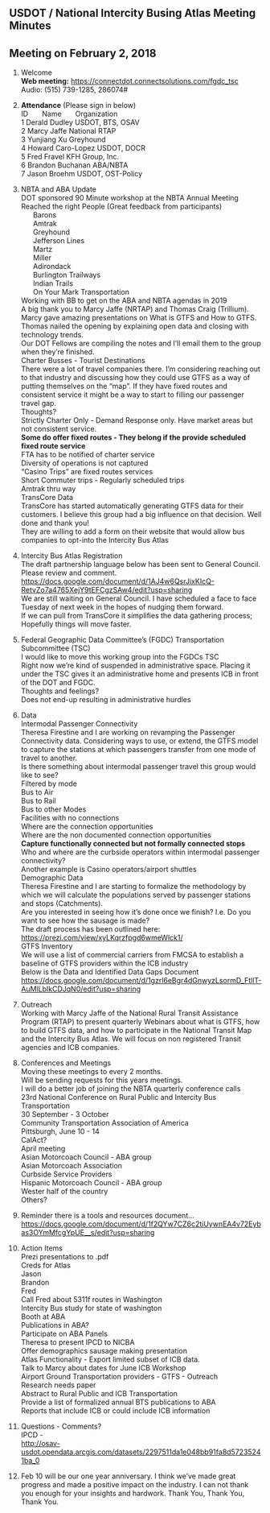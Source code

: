
## USDOT / National Intercity Busing Atlas Meeting Minutes     
## Meeting on February 2, 2018    

1. Welcome   
**Web meeting:**  https://connectdot.connectsolutions.com/fgdc_tsc   
Audio: (515) 739-1285, 286074#     

2. **Attendance** (Please sign in below)   
ID &nbsp; &nbsp; &nbsp; Name &nbsp; &nbsp; &nbsp; Organization     
1  Derald Dudley   USDOT, BTS, OSAV    
2  Marcy Jaffe   National RTAP   
3  Yunjiang Xu   Greyhound   
4  Howard Caro-Lopez   USDOT, DOCR   
5  Fred Fravel   KFH Group, Inc.  
6  Brandon Buchanan   ABA/NBTA  
7  Jason Broehm   USDOT, OST-Policy   

3. NBTA and ABA Update  
DOT sponsored 90 Minute workshop at the NBTA Annual Meeting  
Reached the right People (Great feedback from participants)   
&nbsp; &nbsp; &nbsp; Barons  
&nbsp; &nbsp; &nbsp; Amtrak  
&nbsp; &nbsp; &nbsp; Greyhound  
&nbsp; &nbsp; &nbsp; Jefferson Lines  
&nbsp; &nbsp; &nbsp; Martz  
&nbsp; &nbsp; &nbsp; Miller  
&nbsp; &nbsp; &nbsp; Adirondack  
&nbsp; &nbsp; &nbsp; Burlington Trailways  
&nbsp; &nbsp; &nbsp; Indian Trails  
&nbsp; &nbsp; &nbsp; On Your Mark Transportation  
Working with BB to get on the ABA and NBTA agendas in 2019   
A big thank you to Marcy Jaffe (NRTAP) and Thomas Craig (Trillium).  Marcy gave amazing presentations on What is GTFS and How to GTFS.    Thomas nailed the opening by explaining open data and closing with technology trends.  
Our DOT Fellows are compiling the notes and I’ll email them to the group when they’re finished.  
Charter Busses - Tourist Destinations  
There were a lot of travel companies there.  I’m considering reaching out to that industry and discussing how they could use GTFS as a way of putting themselves on the “map”.  If they have fixed routes and consistent service it might be a way to start to filling our passenger travel gap.  
Thoughts?  
Strictly Charter Only - Demand Response only.  Have market areas but not consistent service.  
**Some do offer fixed routes - They belong if the provide scheduled fixed route service**  
FTA has to be notified of charter service  
Diversity of operations is not captured  
“Casino Trips” are fixed routes services  
Short Commuter trips - Regularly scheduled trips  
Amtrak thru way  
TransCore Data  
TransCore has started automatically generating GTFS data for their customers.  I believe this group had a big influence on that decision.  Well done and thank you!  
They are willing to add a form on their website that would allow bus companies to opt-into the Intercity Bus Atlas  

4. Intercity Bus Atlas Registration  
The draft partnership language below has been sent to General Council.  Please review and comment.  
https://docs.google.com/document/d/1AJ4w6QsrJixKIcQ-RetvZo7a4765XejY9tEFCgzSAw4/edit?usp=sharing  
We are still waiting on General Council.  I have scheduled a face to face Tuesday of next week in the hopes of nudging them forward.  
If we can pull from TransCore it simplifies the data gathering process; Hopefully things will move faster.  

5. Federal Geographic Data Committee’s (FGDC) Transportation Subcommittee (TSC)  
I would like to move this working group into the FGDCs TSC  
Right now we’re kind of suspended in administrative space.  Placing it under the TSC gives it an administrative home and presents ICB in front of the DOT and FGDC.  
Thoughts and feelings?  
Does not end-up resulting in administrative hurdles  

6. Data  
Intermodal Passenger Connectivity  
Theresa Firestine and I are working on revamping the Passenger Connectivity data.  Considering ways to use, or extend, the GTFS model to capture the stations at which passengers transfer from one mode of travel to another.  
Is there something about intermodal passenger travel this group would like to see?  
Filtered by mode  
Bus to Air  
Bus to Rail  
Bus to other Modes  
Facilities with no connections  
Where are the connection opportunities   
Where are the non documented connection opportunities  
**Capture functionally connected but not formally connected stops**  
Who and where are the curbside operators within intermodal passenger connectivity?  
Another example is Casino operators/airport shuttles  
Demographic Data  
Theresa Firestine and I are starting to formalize the methodology by which we will calculate the populations served by passenger stations and stops (Catchments).  
Are you interested in seeing how it’s done once we finish?  I.e. Do you want to see how the sausage is made?  
The draft process has been outlined here: https://prezi.com/view/xyLKqrzfpgd6wmeWlck1/  
GTFS Inventory   
We will use a list of commercial carriers from FMCSA to establish a baseline of GTFS providers within the ICB industry  
Below is the Data and Identified Data Gaps Document  
https://docs.google.com/document/d/1gzrl6eBgr4dGnwyzLsormD_FtllT-AuMlLbIkCDJqN0/edit?usp=sharing  

7. Outreach  
Working with Marcy Jaffe of the National Rural Transit Assistance Program (RTAP) to present quarterly Webinars about what is GTFS, how to build GTFS data, and how to participate in the National Transit Map and the Intercity Bus Atlas.  We will focus on non registered Transit agencies and ICB companies.  

8. Conferences and Meetings  
Moving these meetings to every 2 months.   
Will be sending requests for this years meetings.  
I will do a better job of joining the NBTA quarterly conference calls  
23rd National Conference on Rural Public and Intercity Bus Transportation  
	30 September - 3 October  
Community Transportation Association of America  
	Pittsburgh, June 10 - 14  
CalAct?  
	April meeting  
Asian Motorcoach Council - ABA group  
Asian Motorcoach Association  
Curbside Service Providers  
Hispanic Motorcoach Council - ABA group  
Wester half of the country  
Others?  

9. Reminder there is a tools and resources document...  
https://docs.google.com/document/d/1f2QYw7CZ6c2tiUywnEA4v72Eybas3OYmMfcgYpUE__s/edit?usp=sharing  

10. Action Items  
Prezi presentations to .pdf  
Creds for Atlas  
Jason  
Brandon  
Fred  
Call Fred about 5311f routes in Washington  
Intercity Bus study for state of washington  
Booth at ABA  
Publications in ABA?  
Participate on ABA Panels  
Theresa to present IPCD to NICBA  
Offer demographics sausage making presentation  
Atlas Functionality - Export limited subset of ICB data.  
Talk to Marcy about dates for June ICB Workshop  
Airport Ground Transportation providers - GTFS - Outreach  
Research needs paper  
Abstract to Rural Public and ICB Transportation  
Provide a list of formalized annual BTS publications to ABA  
Reports that include ICB or could include ICB information  

11. Questions - Comments?  
IPCD -   
http://osav-usdot.opendata.arcgis.com/datasets/2297511da1e048bb91fa8d57235241ba_0  

12. Feb 10 will be our one year anniversary.  I think we’ve made great progress and made a positive impact on the industry.  I can not thank you enough for your insights and hardwork.  Thank You, Thank You, Thank You.   
